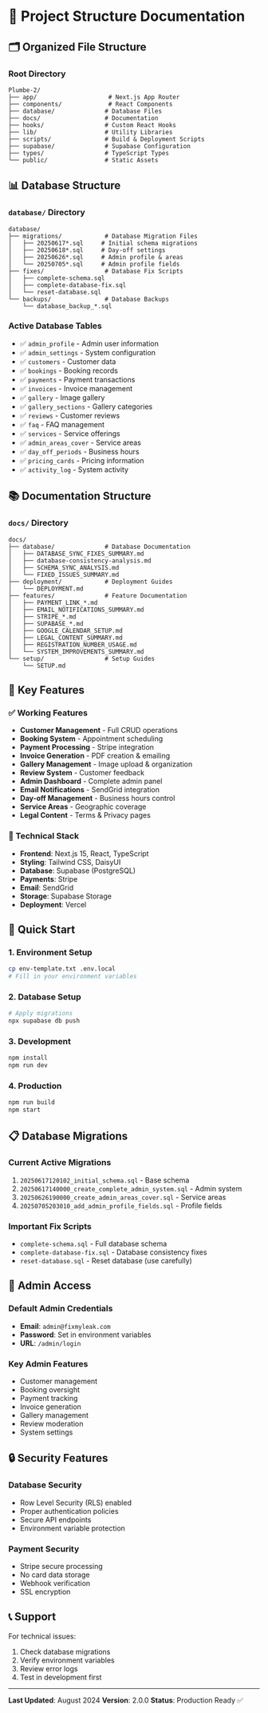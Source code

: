 # 📁 Project Structure Documentation

## 🗂️ **Organized File Structure**

### **Root Directory**
```
Plumbe-2/
├── app/                    # Next.js App Router
├── components/             # React Components
├── database/              # Database Files
├── docs/                  # Documentation
├── hooks/                 # Custom React Hooks
├── lib/                   # Utility Libraries
├── scripts/               # Build & Deployment Scripts
├── supabase/              # Supabase Configuration
├── types/                 # TypeScript Types
└── public/                # Static Assets
```

## 📊 **Database Structure**

### **`database/` Directory**
```
database/
├── migrations/            # Database Migration Files
│   ├── 20250617*.sql     # Initial schema migrations
│   ├── 20250618*.sql     # Day-off settings
│   ├── 20250626*.sql     # Admin profile & areas
│   └── 20250705*.sql     # Admin profile fields
├── fixes/                 # Database Fix Scripts
│   ├── complete-schema.sql
│   ├── complete-database-fix.sql
│   └── reset-database.sql
└── backups/               # Database Backups
    └── database_backup_*.sql
```

### **Active Database Tables**
- ✅ `admin_profile` - Admin user information
- ✅ `admin_settings` - System configuration
- ✅ `customers` - Customer data
- ✅ `bookings` - Booking records
- ✅ `payments` - Payment transactions
- ✅ `invoices` - Invoice management
- ✅ `gallery` - Image gallery
- ✅ `gallery_sections` - Gallery categories
- ✅ `reviews` - Customer reviews
- ✅ `faq` - FAQ management
- ✅ `services` - Service offerings
- ✅ `admin_areas_cover` - Service areas
- ✅ `day_off_periods` - Business hours
- ✅ `pricing_cards` - Pricing information
- ✅ `activity_log` - System activity

## 📚 **Documentation Structure**

### **`docs/` Directory**
```
docs/
├── database/              # Database Documentation
│   ├── DATABASE_SYNC_FIXES_SUMMARY.md
│   ├── database-consistency-analysis.md
│   ├── SCHEMA_SYNC_ANALYSIS.md
│   └── FIXED_ISSUES_SUMMARY.md
├── deployment/            # Deployment Guides
│   └── DEPLOYMENT.md
├── features/              # Feature Documentation
│   ├── PAYMENT_LINK_*.md
│   ├── EMAIL_NOTIFICATIONS_SUMMARY.md
│   ├── STRIPE_*.md
│   ├── SUPABASE_*.md
│   ├── GOOGLE_CALENDAR_SETUP.md
│   ├── LEGAL_CONTENT_SUMMARY.md
│   ├── REGISTRATION_NUMBER_USAGE.md
│   └── SYSTEM_IMPROVEMENTS_SUMMARY.md
└── setup/                 # Setup Guides
    └── SETUP.md
```

## 🔧 **Key Features**

### **✅ Working Features**
- **Customer Management** - Full CRUD operations
- **Booking System** - Appointment scheduling
- **Payment Processing** - Stripe integration
- **Invoice Generation** - PDF creation & emailing
- **Gallery Management** - Image upload & organization
- **Review System** - Customer feedback
- **Admin Dashboard** - Complete admin panel
- **Email Notifications** - SendGrid integration
- **Day-off Management** - Business hours control
- **Service Areas** - Geographic coverage
- **Legal Content** - Terms & Privacy pages

### **🔧 Technical Stack**
- **Frontend**: Next.js 15, React, TypeScript
- **Styling**: Tailwind CSS, DaisyUI
- **Database**: Supabase (PostgreSQL)
- **Payments**: Stripe
- **Email**: SendGrid
- **Storage**: Supabase Storage
- **Deployment**: Vercel

## 🚀 **Quick Start**

### **1. Environment Setup**
```bash
cp env-template.txt .env.local
# Fill in your environment variables
```

### **2. Database Setup**
```bash
# Apply migrations
npx supabase db push
```

### **3. Development**
```bash
npm install
npm run dev
```

### **4. Production**
```bash
npm run build
npm start
```

## 📋 **Database Migrations**

### **Current Active Migrations**
1. `20250617120102_initial_schema.sql` - Base schema
2. `20250617140000_create_complete_admin_system.sql` - Admin system
3. `20250626190000_create_admin_areas_cover.sql` - Service areas
4. `20250705203010_add_admin_profile_fields.sql` - Profile fields

### **Important Fix Scripts**
- `complete-schema.sql` - Full database schema
- `complete-database-fix.sql` - Database consistency fixes
- `reset-database.sql` - Reset database (use carefully)

## 🎯 **Admin Access**

### **Default Admin Credentials**
- **Email**: `admin@fixmyleak.com`
- **Password**: Set in environment variables
- **URL**: `/admin/login`

### **Key Admin Features**
- Customer management
- Booking oversight
- Payment tracking
- Invoice generation
- Gallery management
- Review moderation
- System settings

## 🔒 **Security Features**

### **Database Security**
- Row Level Security (RLS) enabled
- Proper authentication policies
- Secure API endpoints
- Environment variable protection

### **Payment Security**
- Stripe secure processing
- No card data storage
- Webhook verification
- SSL encryption

## 📞 **Support**

For technical issues:
1. Check database migrations
2. Verify environment variables
3. Review error logs
4. Test in development first

---

**Last Updated**: August 2024
**Version**: 2.0.0
**Status**: Production Ready ✅ 
